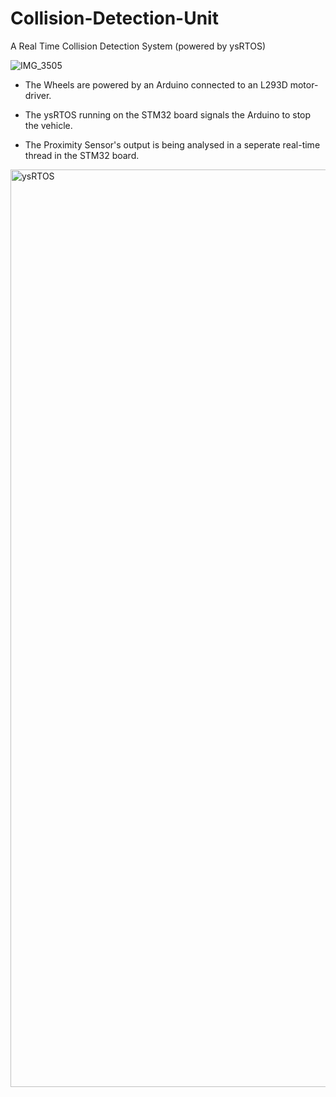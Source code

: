 # Collision-Detection-Unit
A Real Time Collision Detection System (powered by ysRTOS)

![IMG_3505](https://user-images.githubusercontent.com/37622719/231646865-866f446d-fbd0-49d3-b0a6-2ceb4f79a3e5.png)

+ The Wheels are powered by an Arduino connected to an L293D motor-driver.

+ The ysRTOS running on the STM32 board signals the Arduino to stop the vehicle.

+ The Proximity Sensor's output is being analysed in a seperate real-time thread in the STM32 board.

<img width="1468" alt="ysRTOS" src="https://user-images.githubusercontent.com/37622719/231648450-945e5e58-78b9-428a-829a-43bad7a04b73.png">


